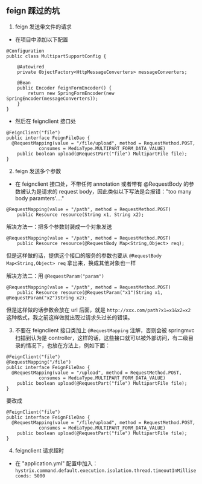 ## feign 踩过的坑

1. feign 发送带文件的请求

- 在项目中添加以下配置
```
@Configuration
public class MultipartSupportConfig {
	
	@Autowired
    private ObjectFactory<HttpMessageConverters> messageConverters;

    @Bean
    public Encoder feignFormEncoder() {
        return new SpringFormEncoder(new SpringEncoder(messageConverters));
    }
}
```
- 然后在 feignclient 接口处

```
@FeignClient("file")
public interface FeignFileDao {
  @RequestMapping(value = "/file/upload", method = RequestMethod.POST,
			consumes = MediaType.MULTIPART_FORM_DATA_VALUE)
	public boolean upload(@RequestPart("file") MultipartFile file);
}
```

2. feign 发送多个参数

- 在 feignclient 接口处，不带任何 annotation 或者带有 @RequestBody 的参数被认为是请求的 request body，因此类似以下写法是会报错："too many body paramters'...."
```
@RequestMapping(value = "/path", method = RequestMethod.POST)
	public Resource resource(String x1, String x2);
```

解决方法一：把多个参数封装成一个对象发送
```
@RequestMapping(value = "/path", method = RequestMethod.POST)
	public Resource resource(@RequestBody Map<String,Object> req);
```
但是这样做的话，提供这个接口的服务的参数也要从 `@RequestBody Map<String,Object> req` 拿出来，换成其他对象也一样

解决方法二：用 `@RequestParam("param")`
```
@RequestMapping(value = "/path", method = RequestMethod.POST)
	public Resource resource(@RequestParam("x1")String x1, @RequestParam("x2")String x2);
```
但是这样做的话参数会放在 url 后面，就是 `http://xxx.com/path?x1=x1&x2=x2` 这种格式，我之前这样做就出现过请求头过长的错误。

3. 不要在 feignclient 接口类加上 `@RequestMapping` 注解，否则会被 springmvc 扫描到认为是 controller，这样的话，这些接口就可以被外部访问，有二级目录的情况下，也放在方法上，例如下面：

```
@FeignClient("file")
@RequestMapping("/file")
public interface FeignFileDao {
  @RequestMapping(value = "/upload", method = RequestMethod.POST,
			consumes = MediaType.MULTIPART_FORM_DATA_VALUE)
	public boolean upload(@RequestPart("file") MultipartFile file);
}
```
要改成
```
@FeignClient("file")
public interface FeignFileDao {
  @RequestMapping(value = "/file/upload", method = RequestMethod.POST,
			consumes = MediaType.MULTIPART_FORM_DATA_VALUE)
	public boolean upload(@RequestPart("file") MultipartFile file);
}
```

4. feignclient 请求超时

- 在 "application.yml" 配置中加入：`hystrix.command.default.execution.isolation.thread.timeoutInMilliseconds: 5000`